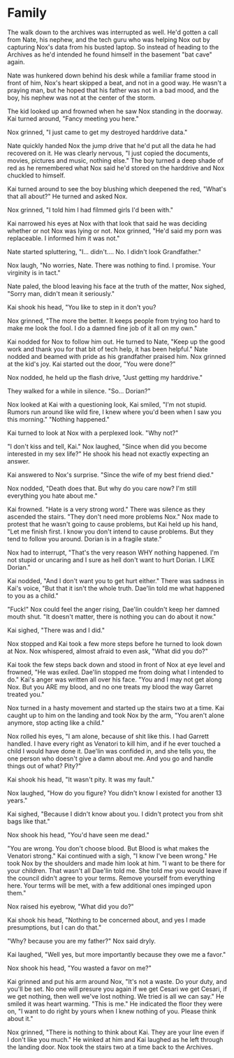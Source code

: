 # Family

The walk down to the archives was interrupted as well.  He'd gotten a call from Nate, his nephew, and the tech guru who was helping Nox out by capturing Nox's data from his busted laptop.  So instead of heading to the Archives as he'd intended he found himself in the basement "bat cave" again.

Nate was hunkered down behind his desk while a familiar frame stood in front of him, Nox's heart skipped a beat, and not in a good way.  He wasn't a praying man, but he hoped that his father was not in a bad mood, and the boy, his nephew was not at the center of the storm.

The kid looked up and frowned when he saw Nox standing in the doorway.  Kai turned around, "Fancy meeting you here."

Nox grinned, "I just came to get my destroyed harddrive data."

Nate quickly handed Nox the jump drive that he'd put all the data he had recovered on it.  He was clearly nervous, "I just copied the documents, movies, pictures and music, nothing else."  The boy turned a deep shade of red as he remembered what Nox said he'd stored on the harddrive and Nox chuckled to himself.

Kai turned around to see the boy blushing which deepened the red, "What's that all about?"  He turned and asked Nox.

Nox grinned, "I told him I had filmmed girls I'd been with."

Kai narrowed his eyes at Nox with that look that said he was deciding whether or not Nox was lying or not.  Nox grinned, "He'd said my porn was replaceable.  I informed him it was not."  

Nate started spluttering, "I... didn't.... No.  I didn't look Grandfather."

Nox laugh, "No worries, Nate.  There was nothing to find.  I promise.  Your virginity is in tact."

Nate paled, the blood leaving his face at the truth of the matter, Nox sighed, "Sorry man, didn't mean it seriously."

Kai shook his head, "You like to step in it don't you?

Nox grinned, "The more the better.  It keeps people from trying too hard to make me look the fool.  I do a damned fine job of it all on my own."  

Kai nodded for Nox to follow him out.  He turned to Nate, "Keep up the good work and thank you for that bit of tech help, it has been helpful."  Nate nodded and beamed with pride as his grandfather praised him.  Nox grinned at the kid's joy.  Kai started out the door, "You were done?"

Nox nodded, he held up the flash drive, "Just getting my harddrive."

They walked for a while in silence.  "So... Dorian?"

Nox looked at Kai with a questioning look, Kai smiled, "I'm not stupid.  Rumors run around like wild fire, I knew where you'd been when I saw you this morning." 
"Nothing happened."

Kai turned to look at Nox with a perplexed look.  "Why not?"

"I don't kiss and tell, Kai."  Nox laughed, "Since when did you become interested in my sex life?"  He shook his head not exactly expecting an answer.

Kai answered to Nox's surprise.  "Since the wife of my best friend died."

Nox nodded, "Death does that.  But why do you care now?  I'm still everything you hate about me."

Kai frowned.  "Hate is a very strong word."  There was silence as they ascended the stairs.  "They don't need more problems Nox."  Nox made to protest that he wasn't going to cause problems, but Kai held up his hand, "Let me finish first.  I know you don't intend to cause problems.  But they tend to follow you around.  Dorian is in a fragile state."

Nox had to interrupt, "That's the very reason WHY nothing happened.  I'm not stupid or uncaring and I sure as hell don't want to hurt Dorian.  I LIKE Dorian."

Kai nodded, "And I don't want you to get hurt either."  There was sadness in Kai's voice, "But that it isn't the whole truth.  Dae'lin told me what happened to you as a child."

"Fuck!"  Nox could feel the anger rising, Dae'lin couldn't keep her damned mouth shut.  "It doesn't matter, there is nothing you can do about it now."

Kai sighed, "There was and I did."

Nox stopped and Kai took a few more steps before he turned to look down at Nox.  Nox whispered, almost afraid to even ask, "What did you do?"

Kai took the few steps back down and stood in front of Nox at eye level and frowned, "He was exiled.  Dae'lin stopped me from doing what I intended to do."  Kai's anger was written all over his face.  "You and I may not get along Nox.  But you ARE my blood, and no one treats my blood the way Garret treated you."

Nox turned in a hasty movement and started up the stairs two at a time.  Kai caught up to him on the landing and took Nox by the arm, "You aren't alone anymore, stop acting like a child."

Nox rolled his eyes, "I am alone, because of shit like this.  I had Garrett handled.  I have every right as Venatori to kill him, and if he ever touched a child I would have done it.  Dae'lin was confided in, and she tells you, the one person who doesn't give a damn about me.  And you go and handle things out of what? Pity?"

Kai shook his head, "It wasn't pity.  It was my fault."

Nox laughed, "How do you figure?  You didn't know I existed for another 13 years."

Kai sighed, "Because I didn't know about you.  I didn't protect you from shit bags like that."

Nox shook his head, "You'd have seen me dead."

"You are wrong.  You don't choose blood.  But Blood is what makes the Venatori strong."  Kai continued with a sigh, "I know I've been wrong."  He took Nox by the shoulders and made him look at him.  "I want to be there for your children.  That wasn't all Dae'lin told me.  She told me you would leave if the council didn't agree to your terms.  Remove yourself from everything here.  Your terms will be met, with a few additional ones impinged upon them."

Nox raised his eyebrow, "What did you do?"

Kai shook his head, "Nothing to be concerned about, and yes I made presumptions, but I can do that."

"Why? because you are my father?"  Nox said dryly.

Kai laughed, "Well yes, but more importantly because they owe me a favor."

Nox shook his head, "You wasted a favor on me?"

Kai grinned and put his arm around Nox, "It's not a waste.  Do your duty, and you'll be set.  No one will presure you again if we get Cesari we get Cesari, if we get nothing, then well we've lost nothing.  We tried is all we can say."  He smiled it was heart warming.  "This is me."  He indicated the floor they were on, "I want to do right by yours when I knew nothing of you.  Please think about it."

Nox grinned, "There is nothing to think about Kai.  They are your line even if I don't like you much."  He winked at him and Kai laughed as he left through the landing door.  Nox took the stairs two at a time back to the Archives.


